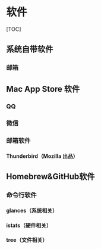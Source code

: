 # 软件

[TOC]

## 系统自带软件

### 邮箱

## Mac App Store 软件

### QQ

### 微信

### 邮箱软件

#### Thunderbird（Mozilla 出品）

## Homebrew&GitHub软件

### 命令行软件

#### glances（系统相关）

#### istats（硬件相关）

#### tree（文件相关）





